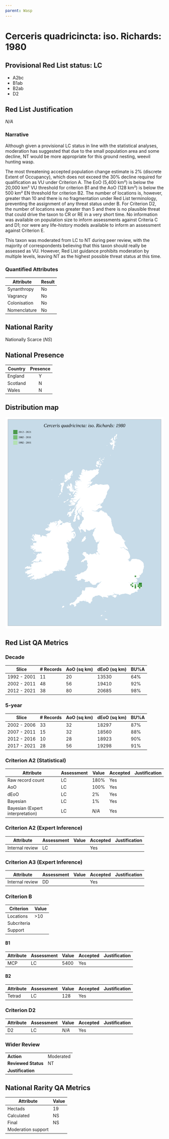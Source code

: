 ```yaml
---
parent: Wasp
---
```


# Cerceris quadricincta: iso. Richards: 1980

## Provisional Red List status: LC
- A2bc
- B1ab
- B2ab
- D2

## Red List Justification
*N/A*

### Narrative
Although given a provisional LC status in line with the statistical analyses, moderation has suggested that due to the small population area and some decline, NT would be more appropriate for this ground nesting, weevil hunting wasp.

The most threatening accepted population change estimate is 2% (discrete Extent of Occupancy), which does not exceed the 30% decline required for qualification as VU under Criterion A. The EoO (5,400 km²) is below the 20,000 km² VU threshold for criterion B1 and the AoO (128 km²) is below the 500 km² EN threshold for criterion B2. The number of locations is, however, greater than 10 and there is no fragmentation under Red List terminology, preventing the assignment of any threat status under B. For Criterion D2, the number of locations was greater than 5 and there is no plausible threat that could drive the taxon to CR or RE in a very short time. No information was available on population size to inform assessments against Criteria C and D1; nor were any life-history models available to inform an assessment against Criterion E.

This taxon was moderated from LC to NT during peer review, with the majority of correspondents believing that this taxon should really be assessed as VU. However, Red List guidance prohibits moderation by multiple levels, leaving NT as the highest possible threat status at this time.

### Quantified Attributes
|Attribute|Result|
|---|---|
|Synanthropy|No|
|Vagrancy|No|
|Colonisation|No|
|Nomenclature|No|


## National Rarity
Nationally Scarce (*NS*)

## National Presence
|Country|Presence
|---|:-:|
|England|Y|
|Scotland|N|
|Wales|N|


## Distribution map
![](../map/561.svg)

## Red List QA Metrics
### Decade
| Slice | # Records | AoO (sq km) | dEoO (sq km) |BU%A |
|---|---|---|---|---|
|1992 - 2001|11|20|13530|64%|
|2002 - 2011|48|56|19410|92%|
|2012 - 2021|38|80|20685|98%|

### 5-year
| Slice | # Records | AoO (sq km) | dEoO (sq km) |BU%A |
|---|---|---|---|---|
|2002 - 2006|33|32|18297|87%|
|2007 - 2011|15|32|18560|88%|
|2012 - 2016|10|28|18923|90%|
|2017 - 2021|28|56|19298|91%|

### Criterion A2 (Statistical)
|Attribute|Assessment|Value|Accepted|Justification
|---|---|---|---|---|
|Raw record count|LC|180%|Yes||
|AoO|LC|100%|Yes||
|dEoO|LC|2%|Yes||
|Bayesian|LC|1%|Yes||
|Bayesian (Expert interpretation)|LC|*N/A*|Yes||

### Criterion A2 (Expert Inference)
|Attribute|Assessment|Value|Accepted|Justification
|---|---|---|---|---|
|Internal review|LC||Yes||

### Criterion A3 (Expert Inference)
|Attribute|Assessment|Value|Accepted|Justification
|---|---|---|---|---|
|Internal review|DD||Yes||

### Criterion B
|Criterion| Value|
|---|---|
|Locations|>10|
|Subcriteria||
|Support||

#### B1
|Attribute|Assessment|Value|Accepted|Justification
|---|---|---|---|---|
|MCP|LC|5400|Yes||

#### B2
|Attribute|Assessment|Value|Accepted|Justification
|---|---|---|---|---|
|Tetrad|LC|128|Yes||

### Criterion D2
|Attribute|Assessment|Value|Accepted|Justification
|---|---|---|---|---|
|D2|LC|*N/A*|Yes||

### Wider Review
|  |  |
|---|---|
|**Action**|Moderated|
|**Reviewed Status**|NT|
|**Justification**||

## National Rarity QA Metrics
|Attribute|Value|
|---|---|
|Hectads|19|
|Calculated|NS|
|Final|NS|
|Moderation support||
